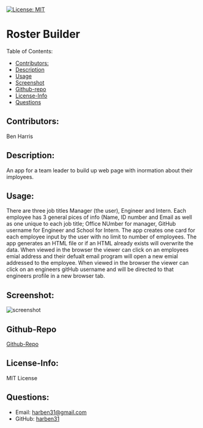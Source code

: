 [![License: MIT](https://img.shields.io/badge/License-MIT-yellow.svg)](https://opensource.org/licenses/MIT)
# Roster Builder
Table of Contents:
* [Contributors:](#Contributtors)
* [Description](#Description)
* [Usage](#Usage)
* [Screenshot](#Screenshot)
* [Github-repo](#Github-Repo)
* [License-Info](#License-Info)
* [Questions](#Questions)
    
## Contributors: 
Ben Harris

## Description:
An app for a team leader to build up web page with inormation about their imployees.  

## Usage:
There are three job titles Manager (the user), Engineer and Intern. Each employee has 3 general pices of info (Name, ID number and Email as well as one unique to each job title; Office NUmber for manager, GitHub username for Engineer and School for Intern. The app creates one card for each employee input by the user with no limit to number of employees. The app generates an HTML file or if an HTML already exists will overwrite the data. When viewed in the browser the viewer can click on an employees emial address and their defualt email program will open a new emial addressed to the employee. When viewed in the browser the viewer can click on an engineers gitHub username and will be directed to that engineers profile in a new browser tab.

## Screenshot:
![screenshot](./assets/images/screenshot.gif)

## Github-Repo 
[Github-Repo](https://github.com/harben31/bbh_homework_wk10)

## License-Info:
MIT License

## Questions:
* Email: [harben31@gmail.com](mailto:harben31@gmail.com)
* GitHub: [harben31](https://www.github.com/harben31)
